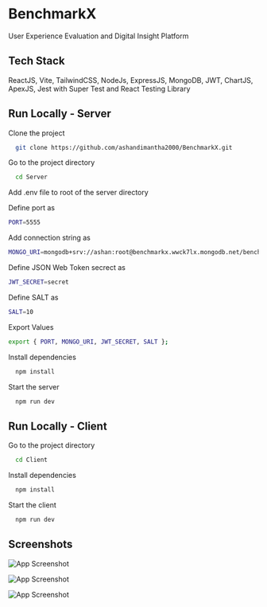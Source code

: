 
# BenchmarkX

User Experience Evaluation and Digital Insight Platform
## Tech Stack

ReactJS, Vite, TailwindCSS, NodeJs, ExpressJS, MongoDB, JWT, ChartJS, ApexJS, Jest with Super Test and React Testing Library
## Run Locally - Server

Clone the project

```bash
  git clone https://github.com/ashandimantha2000/BenchmarkX.git
```

Go to the project directory

```bash
  cd Server
```
Add .env file to root of the server directory

Define port as

```bash
PORT=5555
```
Add connection string as

```bash
MONGO_URI=mongodb+srv://ashan:root@benchmarkx.wwck7lx.mongodb.net/benchmarkx?retryWrites=true&w=majority&appName=BenchmarkX

```
Define JSON Web Token secrect as
```bash
JWT_SECRET=secret
```
Define SALT as
```bash
SALT=10
```
Export Values
```bash
export { PORT, MONGO_URI, JWT_SECRET, SALT };
```

Install dependencies

```bash
  npm install
```

Start the server

```bash
  npm run dev
```


## Run Locally - Client

Go to the project directory

```bash
  cd Client
```
Install dependencies

```bash
  npm install
```
Start the client

```bash
  npm run dev
```
## Screenshots

![App Screenshot](https://i.ibb.co/6PYqPhT/Capture1.png)

![App Screenshot](https://i.ibb.co/qWX6bwf/Capture2.png)

![App Screenshot](https://i.ibb.co/V9Ds0Xd/Capture3.png)

